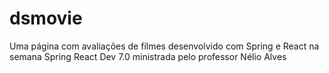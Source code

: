 # dsmovie

Uma página com avaliações de filmes desenvolvido com Spring e React na semana Spring React Dev 7.0 ministrada pelo professor Nélio Alves
